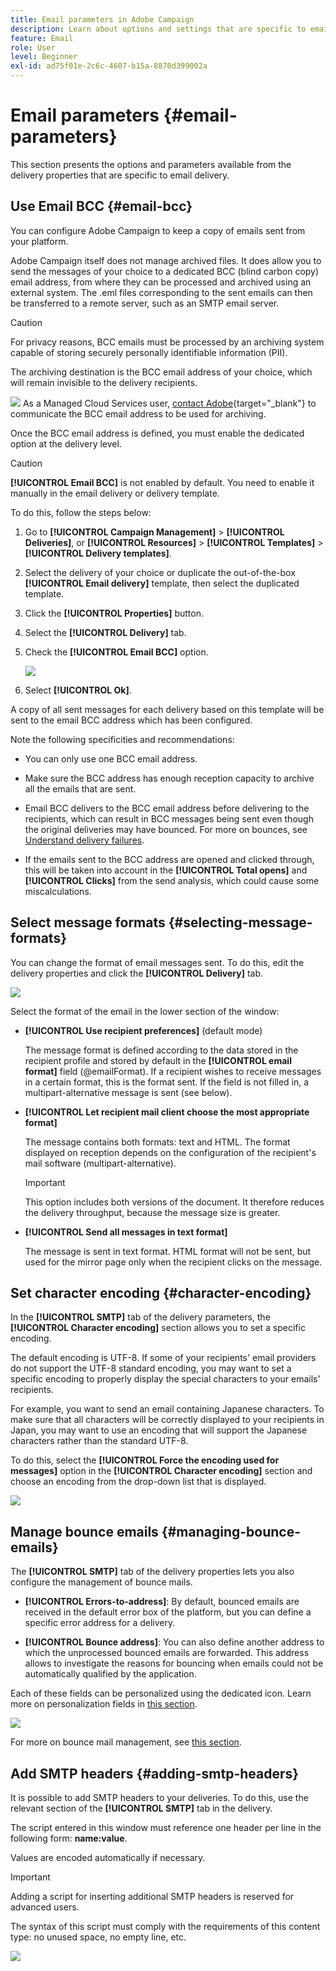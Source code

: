 ```yaml
---
title: Email parameters in Adobe Campaign
description: Learn about options and settings that are specific to email delivery in Adobe Campaign.
feature: Email
role: User
level: Beginner
exl-id: ad75f01e-2c6c-4607-b15a-8870d399002a
---
```

# Email parameters {#email-parameters}

This section presents the options and parameters available from the delivery properties that are specific to email delivery.

## Use Email BCC {#email-bcc}

<!--
>[!NOTE]
>
>This capability is available starting Campaign v8.3. To check your version, refer to [this section](../start/compatibility-matrix.md#how-to-check-your-campaign-version-and-buildversion)-->

You can configure Adobe Campaign to keep a copy of emails sent from your platform.

Adobe Campaign itself does not manage archived files. It does allow you to send the messages of your choice to a dedicated BCC (blind carbon copy) email address, from where they can be processed and archived using an external system. The .eml files corresponding to the sent emails can then be transferred to a remote server, such as an SMTP email server.

>[!CAUTION]
>
>For privacy reasons, BCC emails must be processed by an archiving system capable of storing securely personally identifiable information (PII).

The archiving destination is the BCC email address of your choice, which will remain invisible to the delivery recipients.

![](../assets/do-not-localize/speech.png)  As a Managed Cloud Services user, [contact Adobe](../start/campaign-faq.md#support){target="_blank"} to communicate the BCC email address to be used for archiving.

Once the BCC email address is defined, you must enable the dedicated option at the delivery level.

>[!CAUTION]
>
>**[!UICONTROL Email BCC]** is not enabled by default. You need to enable it manually in the email delivery or delivery template.

To do this, follow the steps below:

1. Go to **[!UICONTROL Campaign Management]** > **[!UICONTROL Deliveries]**, or **[!UICONTROL Resources]** > **[!UICONTROL Templates]** > **[!UICONTROL Delivery templates]**.
1. Select the delivery of your choice or duplicate the out-of-the-box **[!UICONTROL Email delivery]** template, then select the duplicated template.
1. Click the **[!UICONTROL Properties]** button.
1. Select the **[!UICONTROL Delivery]** tab.
1. Check the **[!UICONTROL Email BCC]** option.

    ![](assets/email-bcc.png)

1. Select **[!UICONTROL Ok]**.

A copy of all sent messages for each delivery based on this template will be sent to the email BCC address which has been configured.

Note the following specificities and recommendations:

* You can only use one BCC email address.

* Make sure the BCC address has enough reception capacity to archive all the emails that are sent.

* Email BCC <!--with Enhanced MTA--> delivers to the BCC email address before delivering to the recipients, which can result in BCC messages being sent even though the original deliveries may have bounced. For more on bounces, see [Understand delivery failures](delivery-failures.md).

* If the emails sent to the BCC address are opened and clicked through, this will be taken into account in the **[!UICONTROL Total opens]** and **[!UICONTROL Clicks]** from the send analysis, which could cause some miscalculations.

<!--Only successfully sent emails are taken in account, bounces are not.-->

## Select message formats {#selecting-message-formats}

You can change the format of email messages sent. To do this, edit the delivery properties and click the **[!UICONTROL Delivery]** tab.

![](assets/email-message-format.png)

Select the format of the email in the lower section of the window:

* **[!UICONTROL Use recipient preferences]** (default mode)

  The message format is defined according to the data stored in the recipient profile and stored by default in the **[!UICONTROL email format]** field (@emailFormat). If a recipient wishes to receive messages in a certain format, this is the format sent. If the field is not filled in, a multipart-alternative message is sent (see below).

* **[!UICONTROL Let recipient mail client choose the most appropriate format]**

  The message contains both formats: text and HTML. The format displayed on reception depends on the configuration of the recipient's mail software (multipart-alternative).

  >[!IMPORTANT]
  >
  >This option includes both versions of the document. It therefore reduces the delivery throughput, because the message size is greater.

* **[!UICONTROL Send all messages in text format]**

  The message is sent in text format. HTML format will not be sent, but used for the mirror page only when the recipient clicks on the message.

<!--
>[!NOTE]
>
>For more on defining the email content, see [this section]().-->

## Set character encoding {#character-encoding}

In the **[!UICONTROL SMTP]** tab of the delivery parameters, the **[!UICONTROL Character encoding]** section allows you to set a specific encoding.

The default encoding is UTF-8. If some of your recipients' email providers do not support the UTF-8 standard encoding, you may want to set a specific encoding to properly display the special characters to your emails' recipients.

For example, you want to send an email containing Japanese characters. To make sure that all characters will be correctly displayed to your recipients in Japan, you may want to use an encoding that will support the Japanese characters rather than the standard UTF-8.

To do this, select the **[!UICONTROL Force the encoding used for messages]** option in the **[!UICONTROL Character encoding]** section and choose an encoding from the drop-down list that is displayed.

![](assets/email-smtp-encoding.png)

## Manage bounce emails {#managing-bounce-emails}

The **[!UICONTROL SMTP]** tab of the delivery properties lets you also configure the management of bounce mails.

* **[!UICONTROL Errors-to-address]**: By default, bounced emails are received in the default error box of the platform, but you can define a specific error address for a delivery.

* **[!UICONTROL Bounce address]**: You can also define another address to which the unprocessed bounced emails are forwarded. This address allows to investigate the reasons for bouncing when emails could not be automatically qualified by the application.

Each of these fields can be personalized using the dedicated icon. Learn more on personalization fields in [this section](personalization-fields.md).

![](assets/email-smtp-bounce.png)

For more on bounce mail management, see [this section](delivery-failures.md#bounce-mail-management).

## Add SMTP headers {#adding-smtp-headers}

It is possible to add SMTP headers to your deliveries. To do this, use the relevant section of the **[!UICONTROL SMTP]** tab in the delivery.

The script entered in this window must reference one header per line in the following form: **name:value**.

Values are encoded automatically if necessary.

>[!IMPORTANT]
>
>Adding a script for inserting additional SMTP headers is reserved for advanced users.
>
>The syntax of this script must comply with the requirements of this content type: no unused space, no empty line, etc.

![](assets/email-smtp-headers.png)

<!--
## Generate mirror page {#generating-mirror-page}

The mirror page is an HTML page accessible online via a web browser. Its content is identical to the email. It can be useful if your recipients are experiencing rendering issues or broken images when trying to view your email in their inbox.

Learn how to insert a link to the mirror page in [this section](mirror-page.md).-->
